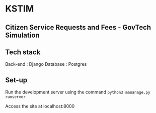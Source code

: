 # KSTIM

## Citizen Service Requests and Fees - GovTech Simulation 

## Tech stack 

Back-end : Django
Database : Postgres

## Set-up 
Run the development server using the command `python3 mananage.py runserver`

Access the site at localhost:8000


